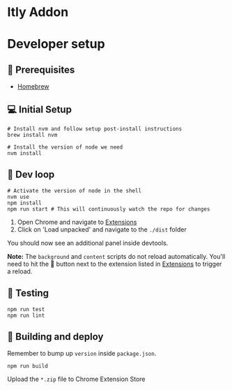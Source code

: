 # Itly Addon

# Developer setup

## 🍺 Prerequisites

-   [Homebrew](https://brew.sh/)

## 💻 Initial Setup

```
# Install nvm and follow setup post-install instructions
brew install nvm

# Install the version of node we need
nvm install
```

## 🎢 Dev loop

```
# Activate the version of node in the shell
nvm use
npm install
npm run start # This will continuously watch the repo for changes
```

1. Open Chrome and navigate to [Extensions](chrome://extensions/)
2. Click on 'Load unpacked' and navigate to the `./dist` folder

You should now see an additional panel inside devtools.

**Note:** The `background` and `content` scripts do not reload automatically. You'll need to hit the 🔄 button next to
the extension listed in [Extensions](chrome://extensions/) to trigger a reload.

## 🧪 Testing

```
npm run test
npm run lint
```

## 🚀 Building and deploy

Remember to bump up `version` inside `package.json`.

```
npm run build
```

Upload the `*.zip` file to Chrome Extension Store
